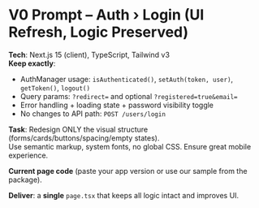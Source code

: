 # V0 Prompt – Auth › Login (UI Refresh, Logic Preserved)

**Tech**: Next.js 15 (client), TypeScript, Tailwind v3  
**Keep exactly**: 
- AuthManager usage: `isAuthenticated()`, `setAuth(token, user)`, `getToken()`, `logout()`
- Query params: `?redirect=` and optional `?registered=true&email=`
- Error handling + loading state + password visibility toggle
- No changes to API path: `POST /users/login`

**Task**: Redesign ONLY the visual structure (forms/cards/buttons/spacing/empty states).  
Use semantic markup, system fonts, no global CSS. Ensure great mobile experience.

**Current page code** (paste your app version or use our sample from the package).

**Deliver**: a **single** `page.tsx` that keeps all logic intact and improves UI.  
